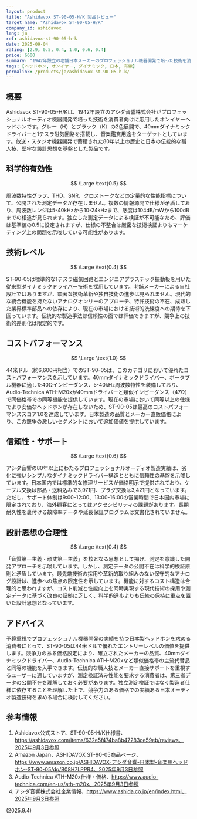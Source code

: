 ```yaml
---
layout: product
title: "Ashidavox ST-90-05-H/K 製品レビュー"
target_name: "Ashidavox ST-90-05-H/K"
company_id: ashidavox
lang: ja
ref: ashidavox-st-90-05-h-k
date: 2025-09-04
rating: [2.9, 0.5, 0.4, 1.0, 0.6, 0.4]
price: 6600
summary: "1942年設立の老舗日本メーカーのプロフェッショナル機器開発で培った技術を消費者向けに応用したオンイヤーヘッドホン。合理的な価格設定だが測定データ公開と技術革新の面で課題あり。"
tags: [ヘッドホン, オンイヤー, ダイナミック, 日本, 有線]
permalink: /products/ja/ashidavox-st-90-05-h-k/
---
```


## 概要

Ashidavox ST-90-05-H/Kは、1942年設立のアシダ音響株式会社がプロフェッショナルオーディオ機器開発で培った技術を消費者向けに応用したオンイヤーヘッドホンです。グレー（H）とブラック（K）の2色展開で、40mmダイナミックドライバーと1テスラ磁気回路を搭載し、音楽鑑賞用途をターゲットとしています。放送・スタジオ機器開発で蓄積された80年以上の歴史と日本の伝統的な職人技、堅牢な設計思想を基盤とした製品です。

## 科学的有効性

$$ \Large \text{0.5} $$

周波数特性グラフ、THD、SNR、クロストークなどの定量的な性能指標について、公開された測定データが存在しません。複数の情報源間で仕様が矛盾しており、周波数レンジは5-40kHzから10-24kHzまで、感度は104dB/mWから100dBまでの相違が見られます。独立した測定データによる検証が不可能なため、評価は基準値の0.5に設定されますが、仕様の不整合は厳密な技術検証よりもマーケティング上の問題を示唆している可能性があります。

## 技術レベル

$$ \Large \text{0.4} $$

ST-90-05は標準的な1テスラ磁気回路とエンジニアプラスチック振動板を用いた従来型ダイナミックドライバー技術を採用しています。老舗メーカーによる自社設計ではありますが、顕著な技術革新や独自技術の進歩は見られません。現代的な統合機能を持たないアナログオンリーのアプローチ、特許技術の不在、成熟した業界標準部品への依存により、現在の市場における技術的洗練度への期待を下回っています。伝統的な製造手法は信頼性の面では評価できますが、競争上の技術的差別化は限定的です。

## コストパフォーマンス

$$ \Large \text{1.0} $$

44米ドル（約6,600円相当）でのST-90-05は、このカテゴリにおいて優れたコストパフォーマンスを示しています。40mmダイナミックドライバー、ポータブル機器に適した40Ωインピーダンス、5-40kHz周波数特性を装備しており、Audio-Technica ATH-M20xが40mmドライバーと類似インピーダンス（47Ω）で同価格帯での同等機能を提供しています。現在の市場において同等以上の仕様でより安価なヘッドホンが存在しないため、ST-90-05は最高のコストパフォーマンススコア1.0を達成しています。日本製造の品質とメーカー直販価格により、この競争の激しいセグメントにおいて追加価値を提供しています。

## 信頼性・サポート

$$ \Large \text{0.6} $$

アシダ音響の80年以上にわたるプロフェッショナルオーディオ製造実績は、劣化に強いシンプルなダイナミックドライバー構造とともに信頼性の基盤を示唆しています。日本国内では標準的な修理サービスが価格明示で提供されており、ケーブル交換は部品・送料込みで3,971円、プラグ交換は3,421円となっています。ただし、サポート体制は9:00-12:00、13:00-16:00の営業時間で日本国内市場に限定されており、海外顧客にとってはアクセシビリティの課題があります。長期耐久性を裏付ける故障率データや延長保証プログラムは文書化されていません。

## 設計思想の合理性

$$ \Large \text{0.4} $$

「音質第一主義・頑丈第一主義」を核となる思想として掲げ、測定を意識した開発アプローチを示唆しています。しかし、測定データの公開不在は科学的検証原則と矛盾しています。最先端技術の採用や革新的取り組みのない保守的なアナログ設計は、進歩への焦点の限定性を示しています。機能に対するコスト構造は合理的と思われますが、コスト削減と性能向上を同時実現する現代技術の採用や測定データに基づく改良の証拠に乏しく、科学的進歩よりも伝統の保持に重点を置いた設計思想となっています。

## アドバイス

予算重視でプロフェッショナル機器開発の実績を持つ日本製ヘッドホンを求める消費者にとって、ST-90-05は44米ドルで優れたエントリーレベルの価値を提供します。競争力のある価格設定により、確立されたメーカーの品質、40mmダイナミックドライバー、Audio-Technica ATH-M20xなど類似価格帯の主流代替品と同等の機能を入手できます。伝統的な職人技とメーカー直接サポートを重視するユーザーに適していますが、測定検証済み性能を要求する消費者は、第三者データの公開不在を理解しておく必要があります。独立測定検証ではなく製造者仕様に依存することを理解した上で、競争力のある価格での実績ある日本オーディオ製造技術を求める場合に検討してください。

## 参考情報

1. Ashidavox公式ストア、ST-90-05-H/K仕様書、https://ashidavox.com/items/632e5f474ba8b47283ce59eb/reviews、2025年9月3日参照
2. Amazon Japan、ASHIDAVOX ST-90-05商品ページ、https://www.amazon.co.jp/ASHIDAVOX-アシダ音響-日本製-音楽用ヘッドホン-ST-90-05/dp/B08H7LPPR4、2025年9月3日参照
3. Audio-Technica ATH-M20x仕様・価格、https://www.audio-technica.com/en-us/ath-m20x、2025年9月3日参照
4. アシダ音響株式会社企業情報、https://www.ashida.co.jp/en/index.html、2025年9月3日参照

(2025.9.4)